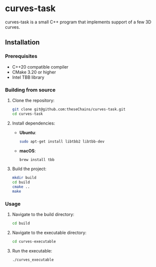 # curves-task
curves-task is a small C++ program that implements support of a few 3D curves.

## Installation
### Prerequisites
- C++20 compatible compiler
- CMake 3.20 or higher
- Intel TBB library

### Building from source
1. Clone the repository:
    ```sh
    git clone git@github.com:theseChains/curves-task.git
    cd curves-task
    ```

2. Install dependencies:
    - **Ubuntu**:
        ```sh
        sudo apt-get install libtbb2 libtbb-dev
        ```
    - **macOS**:
        ```sh
        brew install tbb
        ```

3. Build the project:
    ```sh
    mkdir build
    cd build
    cmake ..
    make
    ```
    
### Usage

1. Navigate to the build directory:
    ```sh
    cd build
    ```
2. Navigate to the executable directory:
    ```sh
    cd curves-executable
    ```


3. Run the executable:
    ```sh
    ./curves_executable
    ```
